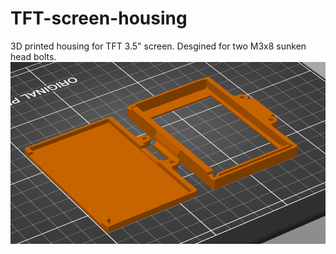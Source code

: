 # TFT-screen-housing
3D printed housing for TFT 3.5" screen. Desgined for two M3x8 sunken head bolts.
![housing image](https://github.com/Muon-3D/TFT-screen-housing/blob/main/TFThousing.PNG?raw=true)
